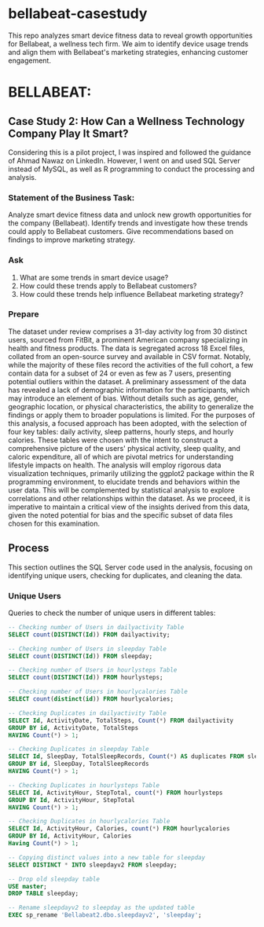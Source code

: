 # bellabeat-casestudy
This repo analyzes smart device fitness data to reveal growth opportunities for Bellabeat, a wellness tech firm. We aim to identify device usage trends and align them with Bellabeat's marketing strategies, enhancing customer engagement.

# BELLABEAT: 
## Case Study 2: How Can a Wellness Technology Company Play It Smart?

Considering this is a pilot project, I was inspired and followed the guidance of Ahmad Nawaz on LinkedIn. However, I went on and used SQL Server instead of MySQL, as well as R programming to conduct the processing and analysis.

### Statement of the Business Task:
Analyze smart device fitness data and unlock new growth opportunities for the company (Bellabeat). Identify trends and investigate how these trends could apply to Bellabeat customers. Give recommendations based on findings to improve marketing strategy.

### Ask
1. What are some trends in smart device usage?
2. How could these trends apply to Bellabeat customers?
3. How could these trends help influence Bellabeat marketing strategy?

### Prepare

The dataset under review comprises a 31-day activity log from 30 distinct users, sourced from FitBit, a prominent American company specializing in health and fitness products. The data is segregated across 18 Excel files, collated from an open-source survey and available in CSV format. Notably, while the majority of these files record the activities of the full cohort, a few contain data for a subset of 24 or even as few as 7 users, presenting potential outliers within the dataset.
A preliminary assessment of the data has revealed a lack of demographic information for the participants, which may introduce an element of bias. Without details such as age, gender, geographic location, or physical characteristics, the ability to generalize the findings or apply them to broader populations is limited.
For the purposes of this analysis, a focused approach has been adopted, with the selection of four key tables: daily activity, sleep patterns, hourly steps, and hourly calories. These tables were chosen with the intent to construct a comprehensive picture of the users' physical activity, sleep quality, and caloric expenditure, all of which are pivotal metrics for understanding lifestyle impacts on health.
The analysis will employ rigorous data visualization techniques, primarily utilizing the ggplot2 package within the R programming environment, to elucidate trends and behaviors within the user data. This will be complemented by statistical analysis to explore correlations and other relationships within the dataset.
As we proceed, it is imperative to maintain a critical view of the insights derived from this data, given the noted potential for bias and the specific subset of data files chosen for this examination.

## Process
This section outlines the SQL Server code used in the analysis, focusing on identifying unique users, checking for duplicates, and cleaning the data.

### Unique Users
Queries to check the number of unique users in different tables:

```sql
-- Checking number of Users in dailyactivity Table
SELECT count(DISTINCT(Id)) FROM dailyactivity;

-- Checking number of Users in sleepday Table
SELECT count(DISTINCT(Id)) FROM sleepday;

-- Checking number of Users in hourlysteps Table
SELECT count(DISTINCT(Id)) FROM hourlysteps;

-- Checking number of Users in hourlycalories Table
SELECT count(distinct(id)) FROM hourlycalories;

-- Checking Duplicates in dailyactivity Table
SELECT Id, ActivityDate, TotalSteps, Count(*) FROM dailyactivity
GROUP BY id, ActivityDate, TotalSteps
HAVING Count(*) > 1;

-- Checking Duplicates in sleepday Table
SELECT Id, SleepDay, TotalSleepRecords, Count(*) AS duplicates FROM sleepday
GROUP BY id, SleepDay, TotalSleepRecords
HAVING Count(*) > 1;

-- Checking Duplicates in hourlysteps Table
SELECT Id, ActivityHour, StepTotal, count(*) FROM hourlysteps
GROUP BY Id, ActivityHour, StepTotal
HAVING Count(*) > 1;

-- Checking Duplicates in hourlycalories Table
SELECT Id, ActivityHour, Calories, count(*) FROM hourlycalories
GROUP BY Id, ActivityHour, Calories
Having Count(*) > 1;

-- Copying distinct values into a new table for sleepday
SELECT DISTINCT * INTO sleepdayv2 FROM sleepday;

-- Drop old sleepday table
USE master;
DROP TABLE sleepday;

-- Rename sleepdayv2 to sleepday as the updated table
EXEC sp_rename 'Bellabeat2.dbo.sleepdayv2', 'sleepday';


